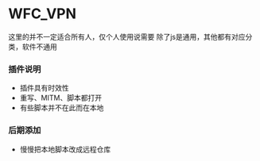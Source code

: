 # WFC_VPN
这里的并不一定适合所有人，仅个人使用说需要
除了js是通用，其他都有对应分类，软件不通用

### 插件说明
- 插件具有时效性
- 重写、MITM、脚本都打开
- 有些脚本并不在此而在本地

### 后期添加
- 慢慢把本地脚本改成远程仓库

<!-- toc -->



<!-- tocstop -->

